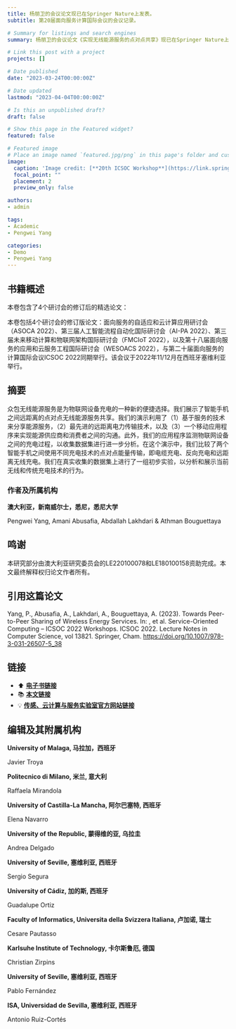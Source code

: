 ```yaml
---
title: 杨朋卫的会议论文现已在Springer Nature上发表。
subtitle: 第20届面向服务计算国际会议的会议记录。

# Summary for listings and search engines
summary: 杨朋卫的会议论文《实现无线能源服务的点对点共享》现已在Springer Nature上发表。

# Link this post with a project
projects: []

# Date published
date: "2023-03-24T00:00:00Z"

# Date updated
lastmod: "2023-04-04T00:00:00Z"

# Is this an unpublished draft?
draft: false

# Show this page in the Featured widget?
featured: false

# Featured image
# Place an image named `featured.jpg/png` in this page's folder and customize its options here.
image:
  caption: 'Image credit: [**20th ICSOC Workshop**](https://link.springer.com/book/10.1007/978-3-031-26507-5)'
  focal_point: ""
  placement: 2
  preview_only: false

authors:
- admin

tags:
- Academic
- Pengwei Yang

categories:
- Demo
- Pengwei Yang
---
```


## 书籍概述

本卷包含了4个研讨会的修订后的精选论文： 

本卷包括4个研讨会的修订版论文：面向服务的自适应和云计算应用研讨会（ASOCA 2022）、第三届人工智能流程自动化国际研讨会（AI-PA 2022）、第三届未来移动计算和物联网架构国际研讨会（FMCIoT 2022），以及第十八届面向服务的应用和云服务工程国际研讨会（WESOACS 2022），与第二十届面向服务的计算国际会议ICSOC 2022同期举行。该会议于2022年11/12月在西班牙塞维利亚举行。

## 摘要

众包无线能源服务是为物联网设备充电的一种新的便捷选择。我们展示了智能手机之间远距离的点对点无线能源服务共享。我们的演示利用了（1）基于服务的技术来分享能源服务，（2）最先进的远距离电力传输技术，以及（3）一个移动应用程序来实现能源供应商和消费者之间的沟通。此外，我们的应用程序监测物联网设备之间的充电过程，以收集数据集进行进一步分析。在这个演示中，我们比较了两个智能手机之间使用不同充电技术的点对点能量传输，即电缆充电、反向充电和远距离无线充电。我们在真实收集的数据集上进行了一组初步实验，以分析和展示当前无线和传统充电技术的行为。

### 作者及所属机构

**澳大利亚，新南威尔士，悉尼，悉尼大学**

Pengwei Yang, Amani Abusafia, Abdallah Lakhdari & Athman Bouguettaya

## 鸣谢

本研究部分由澳大利亚研究委员会的LE220100078和LE180100158资助完成。本文最终解释权归论文作者所有。

## 引用这篇论文

Yang, P., Abusafia, A., Lakhdari, A., Bouguettaya, A. (2023). Towards Peer-to-Peer Sharing of Wireless Energy Services. In: , et al. Service-Oriented Computing – ICSOC 2022 Workshops. ICSOC 2022. Lecture Notes in Computer Science, vol 13821. Springer, Cham. https://doi.org/10.1007/978-3-031-26507-5_38

## 链接

- ⬆️ [**电子书链接**](https://link.springer.com/book/10.1007/978-3-031-26507-5)
- 📚 [**本文链接**](https://doi.org/10.1007/978-3-031-26507-5_38)
- 💡 [**传感、云计算与服务实验室官方网站链接**](http://scslab.net/)

## 编辑及其附属机构

**University of Malaga, 马拉加，西班牙**

Javier Troya

**Politecnico di Milano, 米兰, 意大利**

Raffaela Mirandola

**University of Castilla-La Mancha, 阿尔巴塞特, 西班牙**

Elena Navarro

**University of the Republic, 蒙得维的亚, 乌拉圭**

Andrea Delgado

**University of Seville, 塞维利亚, 西班牙**

Sergio Segura

**University of Cádiz, 加的斯, 西班牙**

Guadalupe Ortiz

**Faculty of Informatics, Universita della Svizzera Italiana, 卢加诺, 瑞士**

Cesare Pautasso

**Karlsuhe Institute of Technology, 卡尔斯鲁厄, 德国**

Christian Zirpins

**University of Seville, 塞维利亚, 西班牙**

Pablo Fernández

**ISA, Universidad de Sevilla, 塞维利亚, 西班牙**

Antonio Ruiz-Cortés


